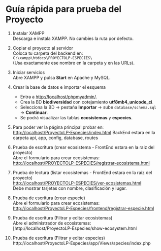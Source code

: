 # Guía rápida para prueba del Proyecto

1. Instalar XAMPP  
   Descarga e instala XAMPP. No cambies la ruta por defecto.  

2. Copiar el proyecto al servidor  
   Coloca tu carpeta del backend en:  
   `C:\xampp\htdocs\PROYECTOLP-ESPECIES\`  
   (Usa exactamente ese nombre en la carpeta y en las URLs).  

3. Iniciar servicios  
   Abre XAMPP y pulsa **Start** en Apache y MySQL.  

4. Crear la base de datos e importar el esquema  
   - Entra a [http://localhost/phpmyadmin/](http://localhost/phpmyadmin/).  
   - Crea la BD **biodiversidad** con cotejamiento **utf8mb4_unicode_ci**.  
   - Selecciona la BD → pestaña **Importar** → sube `database/schema.sql` → **Continuar**.  
   - Se podrá visualizar las tablas **ecosistemas** y **especies**.  

5. Para poder ver la página principal probar en:  
   [http://localhost/ProyectoLP-Especies/index.html](http://localhost/ProyectoLP-Especies/index.html)
   BackEnd estara en la carpeta api, app, config, database, routes

7. Prueba de escritura (crear ecosistema  - FrontEnd estara en la raiz del proyecto)  
   Abre el formulario para crear ecosistemas:  
   [http://localhost/PROYECTOLP-ESPECIES/registrar-ecosistema.html](http://localhost/PROYECTOLP-ESPECIES/registrar-ecosistema.html)  

8. Prueba de lectura (listar ecosistemas - FrontEnd estara en la raiz del proyecto)  
   [http://localhost/PROYECTOLP-ESPECIES/ver-ecosistemas.html](http://localhost/PROYECTOLP-ESPECIES/ver-ecosistemas.html)  
   Debe mostrar tarjetas con nombre, clasificación y lugar.
   
9. Prueba de escritura (crear especie)  
   Abre el formulario para crear ecosistemas:  
   [http://localhost/ProyectoLP-Especies/frontend/registrar-especie.html](http://localhost/ProyectoLP-Especies/frontend/registrar-especie.html)

10. Prueba de escritura (Filtrar y editar ecosistemas)  
   Abre el administrador de ecosistemas:  
   [http://localhost/ProyectoLP-Especies/show-ecosystem.html


9. Prueba de escritura (Filtrar y editar especies)  
   http://localhost/ProyectoLP-Especies/app/Views/species/index.php

